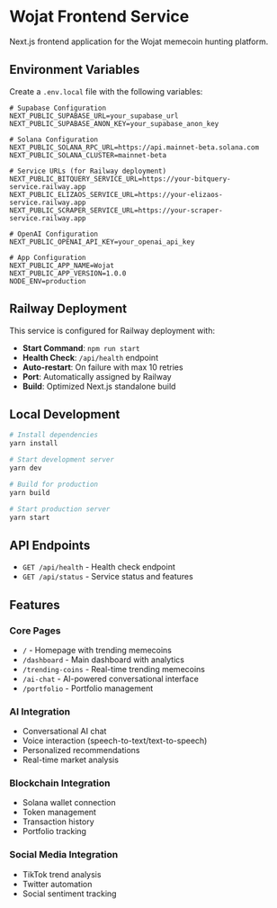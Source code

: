 # Wojat Frontend Service

Next.js frontend application for the Wojat memecoin hunting platform.

## Environment Variables

Create a `.env.local` file with the following variables:

```env
# Supabase Configuration
NEXT_PUBLIC_SUPABASE_URL=your_supabase_url
NEXT_PUBLIC_SUPABASE_ANON_KEY=your_supabase_anon_key

# Solana Configuration
NEXT_PUBLIC_SOLANA_RPC_URL=https://api.mainnet-beta.solana.com
NEXT_PUBLIC_SOLANA_CLUSTER=mainnet-beta

# Service URLs (for Railway deployment)
NEXT_PUBLIC_BITQUERY_SERVICE_URL=https://your-bitquery-service.railway.app
NEXT_PUBLIC_ELIZAOS_SERVICE_URL=https://your-elizaos-service.railway.app
NEXT_PUBLIC_SCRAPER_SERVICE_URL=https://your-scraper-service.railway.app

# OpenAI Configuration
NEXT_PUBLIC_OPENAI_API_KEY=your_openai_api_key

# App Configuration
NEXT_PUBLIC_APP_NAME=Wojat
NEXT_PUBLIC_APP_VERSION=1.0.0
NODE_ENV=production
```

## Railway Deployment

This service is configured for Railway deployment with:

- **Start Command**: `npm run start`
- **Health Check**: `/api/health` endpoint
- **Auto-restart**: On failure with max 10 retries
- **Port**: Automatically assigned by Railway
- **Build**: Optimized Next.js standalone build

## Local Development

```bash
# Install dependencies
yarn install

# Start development server
yarn dev

# Build for production
yarn build

# Start production server
yarn start
```

## API Endpoints

- `GET /api/health` - Health check endpoint
- `GET /api/status` - Service status and features

## Features

### Core Pages
- `/` - Homepage with trending memecoins
- `/dashboard` - Main dashboard with analytics
- `/trending-coins` - Real-time trending memecoins
- `/ai-chat` - AI-powered conversational interface
- `/portfolio` - Portfolio management

### AI Integration
- Conversational AI chat
- Voice interaction (speech-to-text/text-to-speech)
- Personalized recommendations
- Real-time market analysis

### Blockchain Integration
- Solana wallet connection
- Token management
- Transaction history
- Portfolio tracking

### Social Media Integration
- TikTok trend analysis
- Twitter automation
- Social sentiment tracking